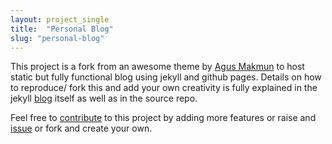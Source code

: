 ```yaml
---
layout: project_single
title:  "Personal Blog"
slug: "personal-blog"
---
```

This project is a fork from an awesome theme by [Agus Makmun](https://agusmakmun.github.io/) to host static but fully functional blog using jekyll and github pages. Details on how to reproduce/ fork this and add your own creativity is fully explained in the jekyll [blog](https://jekyllrb.com/) itself as well as in the source repo.

Feel free to [contribute](https://github.com/rahulrajpl/rahulrajpl.github.io/pulls) to this project by adding more features or raise and [issue](https://github.com/rahulrajpl/rahulrajpl.github.io/issues) or fork and create your own.
